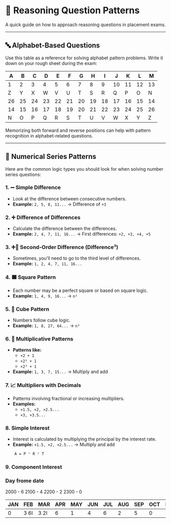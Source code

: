 # 🧠 Reasoning Question Patterns

A quick guide on how to approach reasoning questions in placement exams.

---

## 🔤 Alphabet-Based Questions

Use this table as a reference for solving alphabet pattern problems. Write it down on your rough sheet during the exam:

| A | B | C | D | E | F | G | H | I | J | K | L | M |
|---|---|---|---|---|---|---|---|---|---|---|---|---|
| 1 | 2 | 3 | 4 | 5 | 6 | 7 | 8 | 9 | 10 | 11 | 12 | 13 |
| Z | Y | X | W | V | U | T | S | R | Q | P | O | N |
| 26| 25| 24| 23| 22| 21| 20| 19| 18| 17| 16| 15| 14 |
| 14 | 15 | 16 | 17 | 18 | 19 | 20 | 21 | 22 | 23 | 24 | 25 | 26 |
| N | O | P | Q | R | S | T | U | V | W | X | Y | Z |

Memorizing both forward and reverse positions can help with pattern recognition in alphabet-related questions.

---

## 🔢 Numerical Series Patterns

Here are the common logic types you should look for when solving number series questions:

### 1. ➖ Simple Difference
- Look at the difference between consecutive numbers.
- **Example:** `2, 5, 8, 11...` → Difference of `+3`

### 2. ➕ Difference of Differences
- Calculate the difference between the differences.
- **Example:** `2, 4, 7, 11, 16...` → First differences: `+2, +3, +4, +5`

### 3. ➕🔁 Second-Order Difference (Difference³)
- Sometimes, you'll need to go to the third level of differences.
- **Example:** `1, 2, 4, 7, 11, 16...`

### 4. 🟪 Square Pattern
- Each number may be a perfect square or based on square logic.
- **Example:** `1, 4, 9, 16...` → `n²`

### 5. 🧊 Cube Pattern
- Numbers follow cube logic.
- **Example:** `1, 8, 27, 64...` → `n³`

### 6. 🔄 Multiplicative Patterns
- **Patterns like:**  
  - `×2 + 1`  
  - `×2² + 1`  
  - `×2³ + 1`
- **Example:** `1, 3, 7, 15...` → Multiply and add

### 7. 📈 Multipliers with Decimals
- Patterns involving fractional or increasing multipliers.
- **Examples:**  
  - `×1.5, ×2, ×2.5...`  
  - `×3, ×3.5...`


### 8. Simple Interest
- Interest is calculated by multiplying the principal by the interest rate.
- **Example:** `×1.5, ×2, ×2.5...` → Multiply and add

```sh
    A = P * R * T
```

### 9. Component Interest



### Day frome date

2000 - 6
2100 - 4
2200 - 2
2300 - 0

| JAN | FEB | MAR | APR | MAY | JUN | JUL | AUG | SEP | OCT | NOV | DEC |
| --- | --- | --- | --- | --- | --- | --- | --- | --- | --- | --- | --- |
| 0 | 3 6l | 3 2l | 6 | 1 | 4 | 6 | 2 | 5 | 0 | 3 | 5 |
